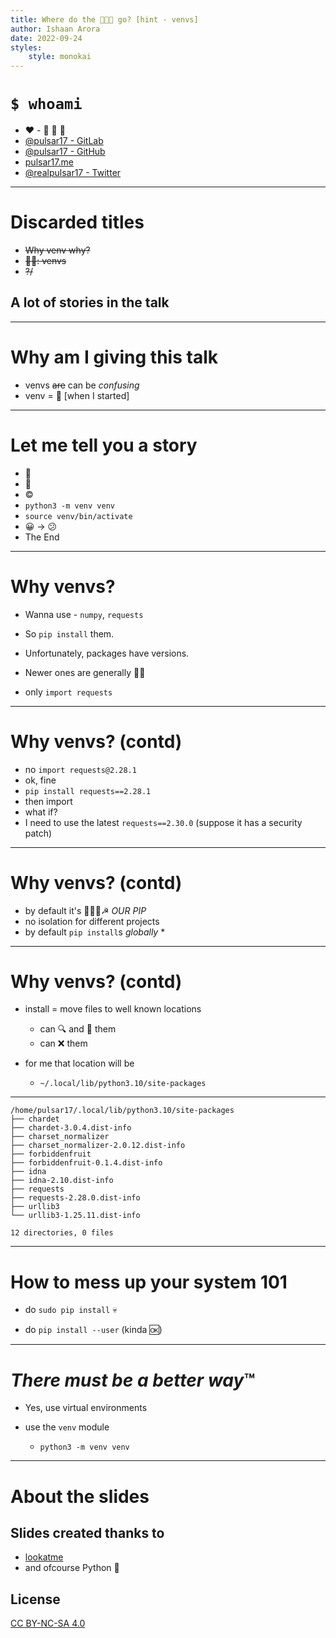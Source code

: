 ```yaml
---
title: Where do the 🐍🐍🐍 go? [hint - venvs]
author: Ishaan Arora
date: 2022-09-24
styles:
    style: monokai
---
```


# `$ whoami`
- ♥ - 🐍 🐧 🎨
- [@pulsar17 - GitLab](https://gitlab.com/pulsar17)
- [@pulsar17 - GitHub](https://github.com/pulsar17)
- [pulsar17.me](https://pulsar17.me)
- [@realpulsar17 - Twitter](https://twitter.com/realpulsar17)

---------

# Discarded titles
- ~~Why venv why?~~
- ~~🧙🔥: venvs~~
- ~~?/~~

## A lot of stories in the talk

---------

# Why am I giving this talk
- venvs ~~are~~ can be *confusing*
- venv = 🧙 [when I started]

---------

# Let me tell you a story
- 🧙
- 🐍
- ©
- `python3 -m venv venv`
- `source venv/bin/activate`
- 😀 → 😕
- The End

--------

# Why venvs?
- Wanna use - `numpy`, `requests`


- So `pip install` them.
- Unfortunately, packages have versions.
- Newer ones are generally 🍰🍒
- only `import requests`

---------

# Why venvs? (contd)

- no `import requests@2.28.1`
- ok, fine
- `pip install requests==2.28.1`
- then import
- what if?
- I need to use the latest `requests==2.30.0` (suppose it has a security patch)

---------

# Why venvs? (contd)

- by default it's 🐰👐🏻☭ *OUR PIP*
- no isolation for different projects
- by default
    `pip install`s *globally* *

---------

# Why venvs? (contd)

- install = move files to well known locations
    - can 🔍 and 🍔 them
    - can ❌ them

- for me that location will be 
    - `~/.local/lib/python3.10/site-packages`

---------

```
/home/pulsar17/.local/lib/python3.10/site-packages
├── chardet
├── chardet-3.0.4.dist-info
├── charset_normalizer
├── charset_normalizer-2.0.12.dist-info
├── forbiddenfruit
├── forbiddenfruit-0.1.4.dist-info
├── idna
├── idna-2.10.dist-info
├── requests
├── requests-2.28.0.dist-info
├── urllib3
└── urllib3-1.25.11.dist-info

12 directories, 0 files
```

---------
# How to mess up your system 101

- do `sudo pip install` 💀


- do `pip install --user` (kinda 🆗)

---------

# *There must be a better way*™
- Yes, use virtual environments

- use the `venv` module
    - `python3 -m venv venv`

---------

# About the slides

## Slides created thanks to
- [lookatme](https://pypi.org/project/lookatme/)
- and ofcourse Python 🐍

## License
[CC BY-NC-SA 4.0](https://creativecommons.org/licenses/by-nc-sa/4.0/)
